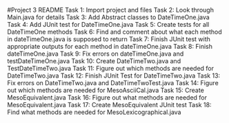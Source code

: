 #Project 3 README
Task 1: Import project and files
Task 2: Look through Main.java for details
Task 3: Add Abstract classes to DateTimeOne.java
Task 4: Add JUnit test for DateTimeOne.java
Task 5: Create tests for all DateTimeOne methods
Task 6: Find and comment about what each method in dateTimeOne.java is supposed to return
Task 7: Finish JUnit test with appropriate outputs for each method in dateTimeOne.java
Task 8: Finish dateTimeOne.java
Task 9: Fix errors on dateTimeOne.java and testDateTimeOne.java
Task 10: Create DateTimeTwo.java and TestDateTimeTwo.java
Task 11: Figure out which methods are needed for DateTimeTwo.java
Task 12: Finish JUnit Test for DateTimeTwo.java
Task 13: Fix errors on DateTimeTwo.java and DateTimeTwoTest.java
Task 14: Figure out which methods are needed for MesoAsciiCal.java
Task 15: Create MesoEquivalent.java
Task 16: Figure out what methods are needed for MesoEquivalent.java
Task 17: Create MesoEquivalent JUnit test
Task 18: Find what methods are needed for MesoLexicographical.java